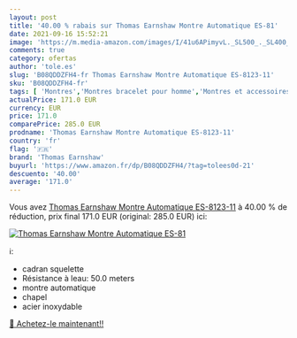 ```yaml
---
layout: post
title: '40.00 % rabais sur Thomas Earnshaw Montre Automatique ES-81'
date: 2021-09-16 15:52:21
image: 'https://m.media-amazon.com/images/I/41u6APimyvL._SL500_._SL400_.jpg'
comments: true
category: ofertas
author: 'tole.es'
slug: 'B08QDDZFH4-fr Thomas Earnshaw Montre Automatique ES-8123-11'
sku: 'B08QDDZFH4-fr'
tags: [ 'Montres','Montres bracelet pour homme','Montres et accessoires','Montres homme','thomas earnshaw', ]
actualPrice: 171.0 EUR
currency: EUR
price: 171.0
comparePrice: 285.0 EUR
prodname: 'Thomas Earnshaw Montre Automatique ES-8123-11'
country: 'fr'
flag: '🇫🇷'
brand: 'Thomas Earnshaw'
buyurl: 'https://www.amazon.fr/dp/B08QDDZFH4/?tag=tolees0d-21'
descuento: '40.00'
average: '171.0'
---
```


Vous avez [Thomas Earnshaw Montre Automatique ES-8123-11](https://www.amazon.fr/dp/B08QDDZFH4/?tag=tolees0d-21)  à  40.00 % de réduction, prix final  171.0 EUR (original: 285.0 EUR) ici:

[![Thomas Earnshaw Montre Automatique ES-81](https://m.media-amazon.com/images/I/41u6APimyvL._SL500_._SL400_.jpg)](https://www.amazon.fr/dp/B08QDDZFH4/?tag=tolees0d-21)

ℹ️:

- cadran squelette
- Résistance à leau: 50.0 meters
- montre automatique
- chapel
- acier inoxydable

[🛒 Achetez-le maintenant!!](https://www.amazon.fr/dp/B08QDDZFH4/?tag=tolees0d-21)
